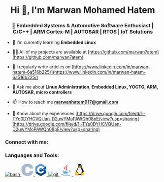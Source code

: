 <h1 align="center">Hi 👋, I'm Marwan Mohamed Hatem</h1>
<h3 align="center">🚀 Embedded Systems & Automotive Software Enthusiast | C/C++ | ARM Cortex-M | AUTOSAR | RTOS | IoT Solutions</h3>

- 🌱 I’m currently learning **Embedded Linux**

- 👨‍💻 All of my projects are available at [https://github.com/marwan7atem](https://github.com/marwan7atem)

- 📝 I regularly write articles on [https://www.linkedin.com/in/marwan-hatem-6a516b225/](https://www.linkedin.com/in/marwan-hatem-6a516b225/)

- 💬 Ask me about **Linux Administration, Embedded Linux, YOCTO, ARM, AUTOSAR, micro controllers**

- 📫 How to reach me **marwanhatem017@gmail.com**

- 📄 Know about my experiences [https://drive.google.com/file/d/1i-TYe0DYHCVQUan-D2uwYMoPAWQh08pE/view?usp=sharing](https://drive.google.com/file/d/1i-TYe0DYHCVQUan-D2uwYMoPAWQh08pE/view?usp=sharing)

<h3 align="left">Connect with me:</h3>
<p align="left">
</p>

<h3 align="left">Languages and Tools:</h3>
<p align="left"> <a href="https://www.gnu.org/software/bash/" target="_blank" rel="noreferrer"> <img src="https://www.vectorlogo.zone/logos/gnu_bash/gnu_bash-icon.svg" alt="bash" width="40" height="40"/> </a> <a href="https://www.cprogramming.com/" target="_blank" rel="noreferrer"> <img src="https://raw.githubusercontent.com/devicons/devicon/master/icons/c/c-original.svg" alt="c" width="40" height="40"/> </a> <a href="https://www.w3schools.com/cpp/" target="_blank" rel="noreferrer"> <img src="https://raw.githubusercontent.com/devicons/devicon/master/icons/cplusplus/cplusplus-original.svg" alt="cplusplus" width="40" height="40"/> </a> <a href="https://git-scm.com/" target="_blank" rel="noreferrer"> <img src="https://www.vectorlogo.zone/logos/git-scm/git-scm-icon.svg" alt="git" width="40" height="40"/> </a> <a href="https://www.java.com" target="_blank" rel="noreferrer"> <img src="https://raw.githubusercontent.com/devicons/devicon/master/icons/java/java-original.svg" alt="java" width="40" height="40"/> </a> <a href="https://www.linux.org/" target="_blank" rel="noreferrer"> <img src="https://raw.githubusercontent.com/devicons/devicon/master/icons/linux/linux-original.svg" alt="linux" width="40" height="40"/> </a> </p>
